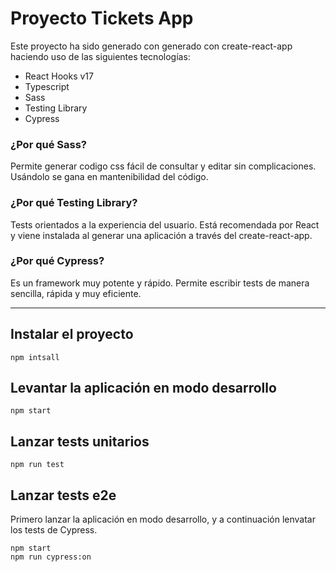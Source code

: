 # Proyecto Tickets App

Este proyecto ha sido generado con generado con create-react-app haciendo uso de las siguientes tecnologías: 
- React Hooks v17
- Typescript
- Sass
- Testing Library
- Cypress

### ¿Por qué Sass?
Permite generar codigo css fácil de consultar y editar sin complicaciones. Usándolo se gana en mantenibilidad del código.

### ¿Por qué Testing Library?
Tests orientados a la experiencia del usuario. Está recomendada por React y viene instalada al generar una aplicación a través del create-react-app.

### ¿Por qué Cypress?
Es un framework muy potente y rápido. Permite escribir tests de manera sencilla, rápida y muy eficiente.


---


## Instalar el proyecto

```
npm intsall
```

## Levantar la aplicación en modo desarrollo

```
npm start
```

## Lanzar tests unitarios

```
npm run test
```

## Lanzar tests e2e 
Primero lanzar la aplicación en modo desarrollo, y a continuación lenvatar los tests de Cypress.

```
npm start
npm run cypress:on
```

